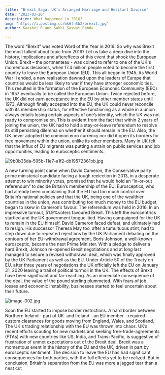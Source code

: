 ```yaml
---
title: "Brexit Saga: UK’s Arranged Marriage and Hesitant Divorce"
date: "2023-03-26"
description: What happened in 2016?
img: "https://i.postimg.cc/mk6fnSbZ/brexit.jpg"
author: Kaashvi R and Sakhi Saswat Panda

---
```


 The word “Brexit” was voted Word of the Year in 2016. So why was Brexit the most talked about topic from 2016? Let us take a deep dive into the history, implications and aftereffects of this event that shook the European Union. Brexit – the portmanteau - was coined to refer to one of the UK's momentous decisions, when 17.4 million people voted to become the first country to leave the European Union (EU). This all began in 1945. As World War II ended, a new realisation dawned upon the leaders of Europe that countries would be less likely to war if they have stronger economic ties. This resulted in the formation of the European Economic Community (EEC) in 1957 eventually to be called the European Union. Twice rejected before, the UK did not earn acceptance into the EU by other member states until 1973. Although finally accepted into the EU, the UK could never reconcile with its membership status, for effective functioning as a whole in a union always entails losing certain aspects of one’s identity, which the UK was not ready to compromise on. This is evident from the fact that within 2 years of joining the union, the UK had to hold a stay-or-leave referendum to resolve its still persisting dilemma on whether it should remain in the EU. Also, the UK never adopted the common euro currency nor did it open its borders for free movement within the union, unlike its other members. Many in UK felt that the influx of EU migrants was putting a strain on public services and job opportunities, leading to eurosceptic sentiments.

![9b0b35da-505b-11e7-a1f2-db19572361bb.jpg](https://i.postimg.cc/mDQwcZcQ/9b0b35da-505b-11e7-a1f2-db19572361bb.jpg)

A new turning point came when David Cameron, the Conservative party prime ministerial candidate facing a tough reelection in 2013, in a desperate attempt to win minority votes, promised that he would hold an “in-or-out referendum” to decide Britain’s membership of the EU. Eurosceptics, who had already been complaining that the EU had too much control over Britain’s national policies and that the UK, being one of the wealthier countries in the union, was contributing too much money to the EU budget, began to skew in Cameron’s favour. The referendum was held in 2016. In an impressive turnout, 51.9%voters favoured Brexit. This left the eurocentrics startled and the UK government tongue-tied. Having campaigned for the UK to remain in the EU himself, David Cameron faced defeat, and ultimately had to resign. His successor Theresa May too, after a tumultuous stint, had to step down due to repeated rejections by the UK Parliament debating on the contours of her EU-withdrawal agreement. Boris Johnson, a well-known eurosceptic, became the next Prime Minister. With a pledge to deliver a hard Brexit, Johnson re-opened Brexit negotiations and at long last managed to secure a revised withdrawal deal, which was finally approved by the UK Parliament as well as the EU. Under Article 50 of the Treaty on EU, after three years of negotiations the UK officially left the EU on January 31, 2020 leaving a trail of political turmoil in the UK. The effects of Brexit have been significant and far-reaching. As an immediate consequence of the deal, the value of the pound sterling plummeted. With fears of job losses and economic instability, businesses started to feel uncertain about their future.

![image-002.jpg](https://i.postimg.cc/5N2hM8z8/image-002.jpg)

Soon the EU started to impose border restrictions. A hard border between Northern Ireland - part of UK- and Ireland - an EU member - required custom clearances for goods moving from England, Wales, and Scotland. The UK's trading relationship with the EU was thrown into chaos. UK’s recent efforts scouting for new markets and seeking free-trade-agreements (FTAs) with new countries like US, India, and Trans-Pacific, is suggestive of frustration of unmet expectations out of the Brexit deal. Brexit was a momentous event in the history of the EU and the UK, driven in part by eurosceptic sentiment. The decision to leave the EU has had significant consequences for both parties, with the full effects yet to be realized. But in conclusion, Britain's separation from the EU was more a jagged tear than a neat cut
